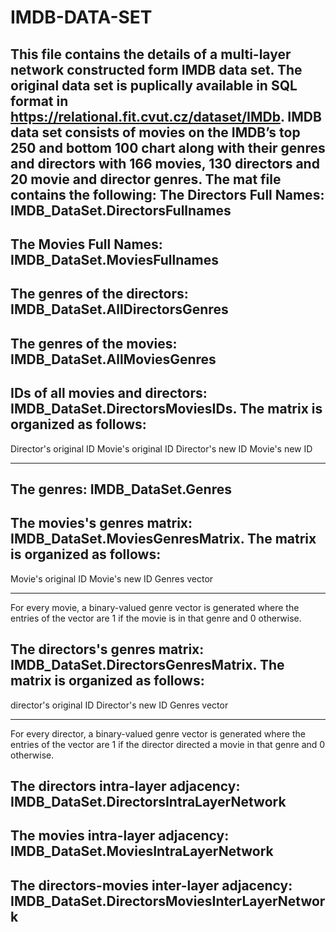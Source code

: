# IMDB-DATA-SET
This file contains the details of a multi-layer network constructed form IMDB data set. The original data set is puplically available in SQL format in https://relational.fit.cvut.cz/dataset/IMDb.
IMDB data set consists of movies on the IMDB’s top 250 and bottom 100 chart along with their genres and directors with  166 movies, 130 directors and 20 movie and director genres.
The mat file contains the following:
The Directors Full Names: IMDB_DataSet.DirectorsFullnames
-----------------------------------------------------------------

The Movies Full Names: IMDB_DataSet.MoviesFullnames
-----------------------------------------------------------------

The genres of the directors: IMDB_DataSet.AllDirectorsGenres
-----------------------------------------------------------------

The genres of the movies: IMDB_DataSet.AllMoviesGenres
-----------------------------------------------------------------

IDs of all movies and directors: IMDB_DataSet.DirectorsMoviesIDs. The matrix is organized as follows:
-----------------------------------------------------------------
Director's original ID   Movie's original ID  Director's new ID  Movie's new ID
----------------------   -------------------  -----------------  --------------

The genres: IMDB_DataSet.Genres
-----------------------------------------------------------------

The movies's genres matrix: IMDB_DataSet.MoviesGenresMatrix. The matrix is organized as follows:
------------------------------------------------------------
Movie's original ID  Movie's new ID  Genres vector
-------------------  --------------  -------------
For every movie, a binary-valued genre vector is generated where the entries of the vector are 1 if the movie is in that genre and 0 otherwise.


The directors's genres matrix: IMDB_DataSet.DirectorsGenresMatrix. The matrix is organized as follows:
------------------------------------------------------------
director's original ID   Director's new ID   Genres vector
----------------------   -----------------   -------------
For every director, a binary-valued genre vector is generated where the entries of the vector are 1 if the director directed a movie in that genre and 0 otherwise.


The directors intra-layer adjacency: IMDB_DataSet.DirectorsIntraLayerNetwork
-----------------------------------------------------------------

The movies intra-layer adjacency: IMDB_DataSet.MoviesIntraLayerNetwork
-----------------------------------------------------------------

The directors-movies inter-layer adjacency: IMDB_DataSet.DirectorsMoviesInterLayerNetwork
-----------------------------------------------------------------


